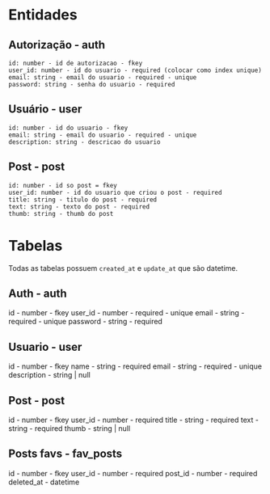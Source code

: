 # Entidades
## Autorização - auth
```
id: number - id de autorizacao - fkey
user_id: number - id do usuario - required (colocar como index unique)
email: string - email do usuario - required - unique
password: string - senha do usuario - required
```

## Usuário - user
```
id: number - id do usuario - fkey
email: string - email do usuario - required - unique
description: string - descricao do usuario
```

## Post - post
```
id: number - id so post = fkey
user_id: number - id do usuario que criou o post - required
title: string - titulo do post - required
text: string - texto do post - required
thumb: string - thumb do post
```

# Tabelas
Todas as tabelas possuem `created_at` e `update_at` que são datetime.
## Auth - auth
id - number - fkey
user_id - number - required - unique
email - string - required - unique
password - string - required

## Usuario - user
id - number - fkey
name - string - required
email - string - required - unique
description - string | null

## Post - post
id - number - fkey
user_id - number - required
title - string - required
text - string - required
thumb - string | null

## Posts favs - fav_posts
id - number - fkey
user_id - number - required
post_id - number - required
deleted_at - datetime
